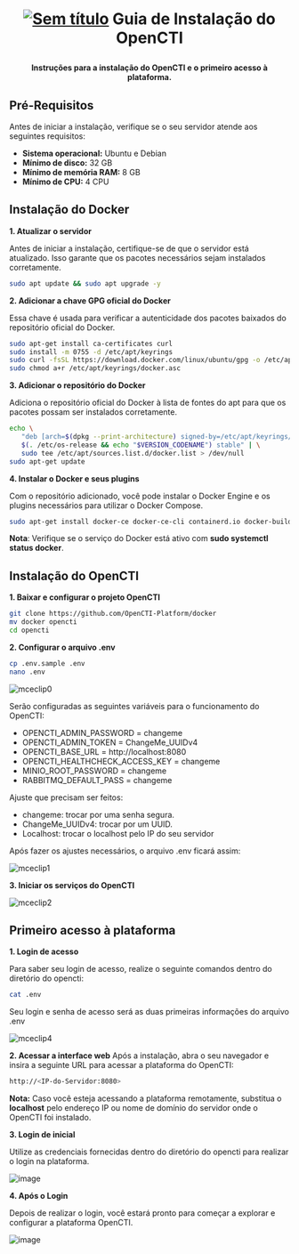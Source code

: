 <h1 align="center">

[![Sem título](https://github.com/user-attachments/assets/f74dc857-6ceb-412a-9286-3d957354ac13)](https://filigran.io/solutions/open-cti/)
Guia de Instalação do OpenCTI

</h1>

<h4 align="center">

Instruções para a instalação do OpenCTI e o primeiro acesso à plataforma.

</h4>

## Pré-Requisitos

Antes de iniciar a instalação, verifique se o seu servidor atende aos seguintes requisitos:

- **Sistema operacional:** Ubuntu e Debian
- **Mínimo de disco:** 32 GB
- **Mínimo de memória RAM:** 8 GB
- **Mínimo de CPU:** 4 CPU


## Instalação do Docker

**1. Atualizar o servidor**

Antes de iniciar a instalação, certifique-se de que o servidor está atualizado. Isso garante que os pacotes necessários sejam instalados corretamente.
```bash
sudo apt update && sudo apt upgrade -y
```

**2. Adicionar a chave GPG oficial do Docker**

Essa chave é usada para verificar a autenticidade dos pacotes baixados do repositório oficial do Docker.
```bash
sudo apt-get install ca-certificates curl
sudo install -m 0755 -d /etc/apt/keyrings
sudo curl -fsSL https://download.docker.com/linux/ubuntu/gpg -o /etc/apt/keyrings/docker.asc
sudo chmod a+r /etc/apt/keyrings/docker.asc
```

**3. Adicionar o repositório do Docker**

Adiciona o repositório oficial do Docker à lista de fontes do apt para que os pacotes possam ser instalados corretamente.
```bash
echo \
   "deb [arch=$(dpkg --print-architecture) signed-by=/etc/apt/keyrings/docker.asc] https://download.docker.com/linux/ubuntu \
   $(. /etc/os-release && echo "$VERSION_CODENAME") stable" | \
   sudo tee /etc/apt/sources.list.d/docker.list > /dev/null
sudo apt-get update
```

**4. Instalar o Docker e seus plugins**

Com o repositório adicionado, você pode instalar o Docker Engine e os plugins necessários para utilizar o Docker Compose.
```bash
sudo apt-get install docker-ce docker-ce-cli containerd.io docker-buildx-plugin docker-compose-plugin -y
```
**Nota**: Verifique se o serviço do Docker está ativo com **sudo systemctl status docker**.


## Instalação do OpenCTI

**1. Baixar e configurar o projeto OpenCTI**

```bash
git clone https://github.com/OpenCTI-Platform/docker
mv docker opencti
cd opencti
```

**2. Configurar o arquivo .env**

```bash
cp .env.sample .env
nano .env
```

![mceclip0](https://github.com/user-attachments/assets/c133b282-ae59-4561-a4f6-0b6524ded6f4)

Serão configuradas as seguintes variáveis para o funcionamento do OpenCTI:

- OPENCTI_ADMIN_PASSWORD = changeme
- OPENCTI_ADMIN_TOKEN = ChangeMe_UUIDv4
- OPENCTI_BASE_URL = http://localhost:8080
- OPENCTI_HEALTHCHECK_ACCESS_KEY = changeme
- MINIO_ROOT_PASSWORD = changeme
- RABBITMQ_DEFAULT_PASS = changeme

Ajuste que precisam ser feitos:

- changeme: trocar por uma senha segura.
- ChangeMe_UUIDv4: trocar por um UUID.
- Localhost: trocar o localhost pelo IP do seu servidor

Após fazer os ajustes necessários, o arquivo .env ficará assim:

![mceclip1](https://github.com/user-attachments/assets/37611e3d-5a21-4980-9edd-d9d3b1043245)

**3. Iniciar os serviços do OpenCTI**

![mceclip2](https://github.com/user-attachments/assets/930fea82-e6a9-4f63-8265-ae1e73898d62)


## Primeiro acesso à plataforma

**1. Login de acesso**

Para saber seu login de acesso, realize o seguinte comandos dentro do diretório do opencti:
```bash
cat .env
```

Seu login e senha de acesso será as duas primeiras informações do arquivo .env

![mceclip4](https://github.com/user-attachments/assets/958fa9e5-19c3-4ff8-a103-60a15e2d9e0d)


**2. Acessar a interface web**
Após a instalação, abra o seu navegador e insira a seguinte URL para acessar a plataforma do OpenCTI:
```bash
http://<IP-do-Servidor:8080>
```
**Nota:** Caso você esteja acessando a plataforma remotamente, substitua o **localhost** pelo endereço IP ou nome de domínio do servidor onde o OpenCTI foi instalado.


**3. Login de inicial**

Utilize as credenciais fornecidas dentro do diretório do opencti para realizar o login na plataforma.

![image](https://github.com/user-attachments/assets/2586658f-4d7b-4510-a327-93f518cefa62)


**4. Após o Login**

Depois de realizar o login, você estará pronto para começar a explorar e configurar a plataforma OpenCTI.

![image](https://github.com/user-attachments/assets/f3a49698-13aa-424b-ad18-68681b18a35c)















